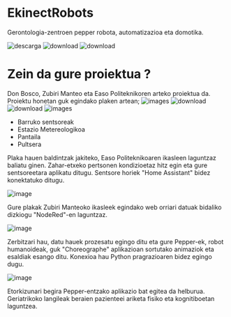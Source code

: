 # EkinectRobots

Gerontologia-zentroen pepper robota, automatizazioa eta domotika.

![descarga](https://user-images.githubusercontent.com/124257919/218085893-a27b28bb-b2d8-44dc-8522-3110dc84cecb.jpeg)
![download](https://user-images.githubusercontent.com/124257919/218086481-1378a78e-4551-4420-b88f-a8df2983637b.jpg)
![download](https://user-images.githubusercontent.com/124257919/218088690-480dc9fb-4309-41bd-9c87-522be7ed8863.jpg)
# Zein da gure proiektua ?

Don Bosco, Zubiri Manteo eta Easo Politeknikoren arteko proiektua da. Proiektu honetan guk egindako plaken artean;
![images](https://user-images.githubusercontent.com/124257919/218395144-f82175ca-1292-40ea-b98d-4d9f054e8dae.jpg)
![download](https://user-images.githubusercontent.com/124257919/218395510-ee982a1c-4218-41ed-be22-7e651fcf561f.png)
![download](https://user-images.githubusercontent.com/124257919/218395846-35b05018-82b6-43a4-93a2-7b937a1145b4.jpg)
![images](https://user-images.githubusercontent.com/124257919/218397421-76ac2b2a-eed5-4593-8bb6-304d1a7f2962.jpg)


- Barruko sentsoreak
- Estazio Metereologikoa
- Pantaila
- Pultsera

Plaka hauen baldintzak jakiteko, Easo Politeknikoaren ikasleen laguntzaz baliatu ginen. Zahar-etxeko pertsonen kondizioetaz hitz egin eta gure sentsoreetara aplikatu ditugu. Sentsore horiek "Home Assistant" bidez konektatuko ditugu. 

![image](https://user-images.githubusercontent.com/124257919/218398016-88cf8958-d26b-4af1-b3ea-998036dbb1d4.png)





Gure plakak Zubiri Manteoko ikasleek egindako web orriari datuak bidaliko dizkiogu "NodeRed"-en laguntzaz.

![image](https://user-images.githubusercontent.com/124257919/218398257-5f8179ab-5822-4891-9125-3595742573b1.png)





Zerbitzari hau, datu hauek prozesatu egingo ditu eta gure Pepper-ek, robot humanoideak, guk "Choreographe" aplikazioan sortutako animaziok eta esaldiak esango ditu. Konexioa hau Python pragrazioaren bidez egingo dugu.

![image](https://user-images.githubusercontent.com/124257919/218399133-2c3dd311-3933-4476-8fd4-0286bf2caf8e.png)



Etorkizunari begira Pepper-entzako aplikazio bat egitea da helburua. Geriatrikoko langileak beraien pazienteei ariketa fisiko eta kognitiboetan laguntzea.   
